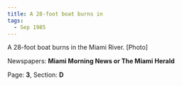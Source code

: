 ```yaml
---  
title: A 28-foot boat burns in  
tags:  
  - Sep 1985  
---  
```

  
A 28-foot boat burns in the Miami River. [Photo]  
  
Newspapers: **Miami Morning News or The Miami Herald**  
  
Page: **3**, Section: **D** 
